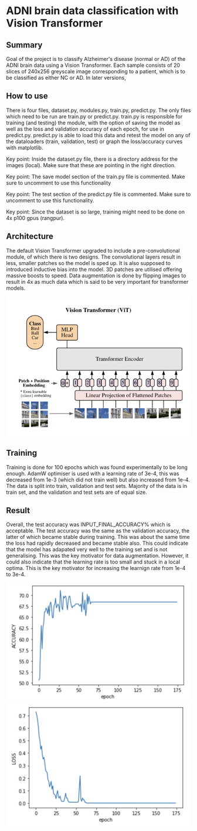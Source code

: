 # ADNI brain data classification with Vision Transformer

## Summary

Goal of the project is to classify Alzheimer's disease (normal or AD) of the ADNI 
brain data using a Vision Transformer. Each sample consists of 20 slices of 240x256 
greyscale image corresponding to a patient, which is to be classified as either NC 
or AD. In later versions, 

## How to use

There is four files, dataset.py, modules.py, train.py, predict.py. The only files which
need to be run are train.py or predict.py. train.py is responsible for training (and 
testing) the module, with the option of saving the model as well as the loss and 
validation accuracy of each epoch, for use in predict.py. predict.py is able to load 
this data and retest the model on any of the dataloaders (train, validation, test) or 
graph the loss/accuracy curves with matplotlib.

Key point: Inside the dataset.py file, there is a directory address for the images 
(local). Make sure that these are pointing in the right direction. 

Key point: The save model section of the train.py file is commented. Make sure to
uncomment to use this functionality

Key point: The test section of the predict.py file is commented. Make sure to uncomment
to use this functionality.

Key point: Since the dataset is so large, training might need to be done on 4x p100 gpus
(rangpur).

## Architecture

The default Vision Transformer upgraded to include a pre-convolutional module, of 
which there is two designs. The convolutional layers result in less, smaller patches 
so the model is sped up. It is also supposed to introduced inductive bias into the 
model. 3D patches are utilised offering massive boosts to speed. Data augmentation is 
done by flipping images to result in 4x as much data which is said to be very important 
for transformer models.

![Basic Transformer Model](extra/ViT.png)

## Training

Training is done for 100 epochs which was found experimentally to be long enough. 
AdamW optimiser is used with a learning rate of 3e-4, this was decreased from 1e-3 
(which did not train well) but also increased from 1e-4. The data is split into train, 
validation and test sets. Majority of the data is in train set, and the validation and
test sets are of equal size.

## Result

Overall, the test accuracy was INPUT_FINAL_ACCURACY% which is acceptable. The test accuracy was
the same as the validation accuracy, the latter of which became stable during training. 
This was about the same time the loss had rapidly decreased and became stable also. 
This could indicate that the model has adapated very well to the training set and is 
not generalising. This was the key motivator for data augmentation. However, it could 
also indicate that the learning rate is too small and stuck in a local optima. This 
is the key motivator for increasing the learnign rate from 1e-4 to 3e-4.

![Validation accuracy and epoch](extra/acc.png)
![Loss and epoch](extra/loss.png)